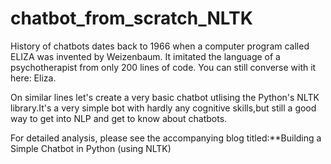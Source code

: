 # chatbot_from_scratch_NLTK
History of chatbots dates back to 1966 when a computer program called ELIZA was invented by Weizenbaum.
It imitated the language of a psychotherapist from only 200 lines of code. You can still converse with it here: Eliza.

On similar lines let's create a very basic chatbot utlising the Python's NLTK library.It's a very simple bot with hardly any cognitive skills,but still a good way to get into NLP and get to know about chatbots.

For detailed analysis, please see the accompanying blog titled:**Building a Simple Chatbot in Python (using NLTK)
